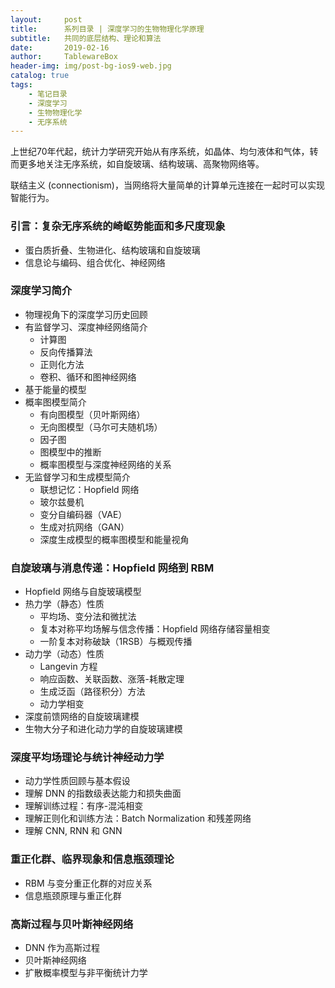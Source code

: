 ```yaml
---
layout:     post
title:      系列目录 | 深度学习的生物物理化学原理
subtitle:   共同的底层结构、理论和算法
date:       2019-02-16
author:     TablewareBox
header-img: img/post-bg-ios9-web.jpg
catalog: true
tags:
    - 笔记目录
    - 深度学习
    - 生物物理化学
    - 无序系统
---
```


上世纪70年代起，统计力学研究开始从有序系统，如晶体、均匀液体和气体，转而更多地关注无序系统，如自旋玻璃、结构玻璃、高聚物网络等。

联结主义 (connectionism)，当网络将大量简单的计算单元连接在一起时可以实现智能行为。

### 引言：复杂无序系统的崎岖势能面和多尺度现象

* 蛋白质折叠、生物进化、结构玻璃和自旋玻璃
* 信息论与编码、组合优化、神经网络

### 深度学习简介

* 物理视角下的深度学习历史回顾
* 有监督学习、深度神经网络简介
  * 计算图
  * 反向传播算法
  * 正则化方法
  * 卷积、循环和图神经网络
* 基于能量的模型
* 概率图模型简介
  * 有向图模型（贝叶斯网络）
  * 无向图模型（马尔可夫随机场）
  * 因子图
  * 图模型中的推断
  * 概率图模型与深度神经网络的关系
* 无监督学习和生成模型简介
  * 联想记忆：Hopfield 网络
  * 玻尔兹曼机
  * 变分自编码器（VAE）
  * 生成对抗网络（GAN）
  * 深度生成模型的概率图模型和能量视角

### 自旋玻璃与消息传递：Hopfield 网络到 RBM

* Hopfield 网络与自旋玻璃模型
* 热力学（静态）性质
  * 平均场、变分法和微扰法
  * 复本对称平均场解与信念传播：Hopfield 网络存储容量相变
  * 一阶复本对称破缺（1RSB）与概观传播
* 动力学（动态）性质
  * Langevin 方程
  * 响应函数、关联函数、涨落-耗散定理
  * 生成泛函（路径积分）方法
  * 动力学相变
* 深度前馈网络的自旋玻璃建模
* 生物大分子和进化动力学的自旋玻璃建模

### 深度平均场理论与统计神经动力学

* 动力学性质回顾与基本假设
* 理解 DNN 的指数级表达能力和损失曲面
* 理解训练过程：有序-混沌相变
* 理解正则化和训练方法：Batch Normalization 和残差网络
* 理解 CNN, RNN 和 GNN

### 重正化群、临界现象和信息瓶颈理论

* RBM 与变分重正化群的对应关系
* 信息瓶颈原理与重正化群

### 高斯过程与贝叶斯神经网络

* DNN 作为高斯过程
* 贝叶斯神经网络
* 扩散概率模型与非平衡统计力学